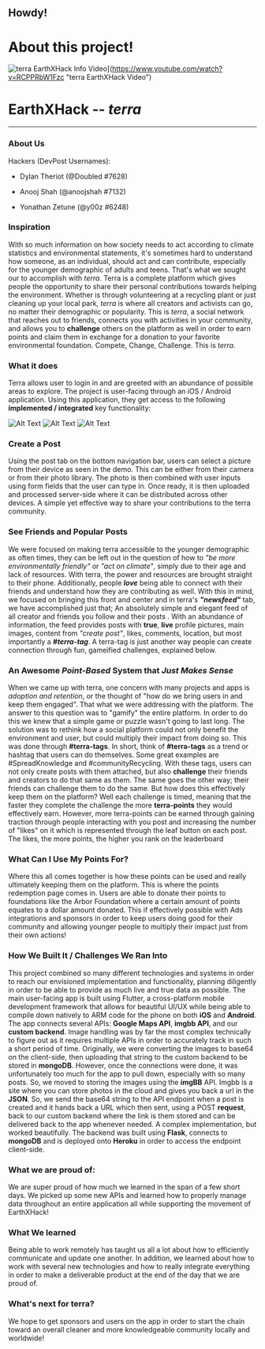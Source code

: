 ## **Howdy!**

# About this project!

![terra EarthXHack Info Video](http://img.youtube.com/vi/RCPPRbW1Fzc/0.jpg)](https://www.youtube.com/watch?v=RCPPRbW1Fzc "terra EarthXHack Video")

# EarthXHack -- *terra*

* * *

### About Us

Hackers (DevPost Usernames):

-   Dylan Theriot (@Doubled #7628)
    
-   Anooj Shah (@anoojshah #7132)
    
-   Yonathan Zetune (@y00z #6248)
    

### Inspiration

With so much information on how society needs to act according to climate statistics and environmental statements, it's sometimes hard to understand how someone, as an individual, should act and can contribute, especially for the younger demographic of adults and teens. That's what we sought our to accomplish with *terra*. Terra is a complete platform which gives people the opportunity to share their personal contributions towards helping the environment. Whether is through volunteering at a recycling plant or just cleaning up your local park, *terra* is where all creators and activists can go, no matter their demographic or popularity. This is *terra*, a social network that reaches out to friends, connects you with activities in your community, and allows you to **challenge** others on the platform as well in order to earn points and claim them in exchange for a donation to your favorite environmental foundation. Compete, Change, Challenge. This is *terra*.

### What it does

Terra allows user to login in and are greeted with an abundance of possible areas to explore. The project is user-facing through an iOS / Android application. Using this application, they get access to the following **implemented / integrated** key functionality:

![Alt Text](https://media.giphy.com/media/cj8ZgXcy7UkdHk9pfd/giphy.gif)
![Alt Text](https://media.giphy.com/media/ih4FaM5QDCsxifD6eN/giphy.gif)
![Alt Text](https://media.giphy.com/media/S5VCqIbHKsfZ7nbUei/giphy.gif)

### Create a Post
    
Using the post tab on the bottom navigation bar, users can select a picture from their device as seen in the demo. This can be either from their camera or from their photo library. The photo is then combined with user inputs using form fields that the user can type in. Once ready, it is then uploaded and processed server-side where it can be distributed across other devices. A simple yet effective way to share your contributions to the terra community.

### See Friends and Popular Posts
    
We were focused on making terra accessible to the younger demographic as often times, they can be left out in the question of how to *"be more environmentally friendly"* or *"act on climate"*, simply due to their age and lack of resources. With terra, the power and resources are brought straight to their phone. Additionally, people ***love*** being able to connect with their friends and understand how they are contributing as well. With this in mind, we focused on bringing this front and center and in terra's ***"newsfeed"*** tab, we have accomplished just that; An absolutely simple and elegant feed of all creator and friends you follow and their posts . With an abundance of information, the feed provides posts with **true**, **live** profile pictures, main images, content from *"create post"*, likes, comments, location, but most importantly a ***#terra-tag***. A terra-tag is just another way people can create connection through fun, gameified challenges, explained below.
        
### An Awesome *Point-Based* System that *Just Makes Sense*
    
When we came up with terra, one concern with many projects and apps is *adoption and retention*, or the thought of "how do we bring users in and keep them engaged". That what we were addressing with the platform. The answer to this question was to "gamify" the entire platform. In order to do this we knew that a simple game or puzzle wasn't going to last long. The solution was to rethink how a social platform could not only benefit the environment and user, but could multiply their impact from doing so. This was done through **#terra-tags**. In short, think of **#terra-tags** as a trend or hashtag that users can do themselves. Some great examples are #SpreadKnowledge and #communityRecycling. With these tags, users can not only create posts with them attached, but also **challenge** their friends and creators to do that same as them. The same goes the other way; their friends can challenge them to do the same. But how does this effectively keep them on the platform? Well each challenge is timed, meaning that the faster they complete the challenge the more **terra-points** they would effectively earn. However, more terra-points can be earned through gaining traction through people interacting with you post and increasing the number of "likes" on it which is represented through the leaf button on each post. The likes, the more points, the higher you rank on the leaderboard
        
### What Can I Use My Points For?

Where this all comes together is how these points can be used and really ultimately keeping them on the platform. This is where the points redemption page comes in. Users are able to donate their points to foundations like the Arbor Foundation where a certain amount of points equates to a dollar amount donated. This if effectively possible with Ads integrations and sponsors in order to keep users doing good for their community and allowing younger people to multiply their impact just from their own actions!
        
### How We Built It / Challenges We Ran Into

This project combined so many different technologies and systems in order to reach our envisioned implementation and functionality, planning diligently in order to be able to provide as much live and true data as possible. The main user-facing app is built using Flutter, a cross-platform mobile development framework that allows for beautiful UI/UX while being able to compile down natively to ARM code for the phone on both **iOS** and **Android**. The app connects several APIs: **Google Maps API**, **imgbb API**, and our **custom backend**. Image handling was by far the most complex technically to figure out as it requires multiple APIs in order to accurately track in such a short period of time. Originally, we were converting the images to base64 on the client-side, then uploading that string to the custom backend to be stored in **mongoDB**. However, once the connections were done, it was unfortunately too much for the app to pull down, especially with so many posts. So, we moved to storing the images using the **imgBB** API. Imgbb is a site where you can store photos in the cloud and gives you back a url in the **JSON**. So, we send the base64 string to the API endpoint when a post is created and it hands back a URL which then sent, using a POST **request**, back to our custom backend where the link is them stored and can be delivered back to the app whenever needed. A complex implementation, but worked beautifully. The backend was built using **Flask**, connects to **mongoDB** and is deployed onto **Heroku** in order to access the endpoint client-side.
  

### What we are proud of:

We are super proud of how much we learned in the span of a few short days. We picked up some new APIs and learned how to properly manage data throughout an entire application all while supporting the movement of EarthXHack!

### What We learned

Being able to work remotely has taught us all a lot about how to efficiently communicate and update one another. In addition, we learned about how to work with several new technologies and how to really integrate everything in order to make a deliverable product at the end of the day that we are proud of.

### What's next for terra?

We hope to get sponsors and users on the app in order to start the chain toward an overall cleaner and more knowledgeable community locally and worldwide!